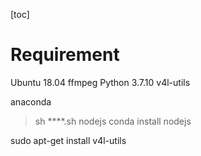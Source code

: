 [toc]
# Requirement
Ubuntu 18.04
ffmpeg
Python 3.7.10
v4l-utils

anaconda
> sh ****.sh
nodejs
> conda install nodejs

sudo apt-get install v4l-utils
